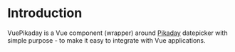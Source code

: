 # Introduction

VuePikaday is a Vue component (wrapper) around [Pikaday](https://github.com/dbushell/Pikaday) datepicker with 
simple purpose - to make it easy to integrate with Vue applications.
